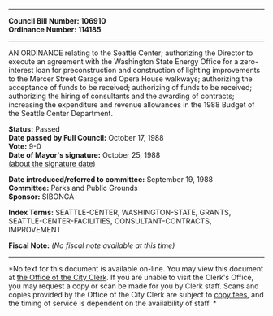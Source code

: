 * * * * *  
  
**Council Bill Number: [](#h0)[](#h2)106910**   
**Ordinance Number: 114185**  
  
* * * * *  
  
AN ORDINANCE relating to the Seattle Center; authorizing the Director to execute an agreement with the Washington State Energy Office for a zero-interest loan for preconstruction and construction of lighting improvements to the Mercer Street Garage and Opera House walkways; authorizing the acceptance of funds to be received; authorizing of funds to be received; authorizing the hiring of consultants and the awarding of contracts; increasing the expenditure and revenue allowances in the 1988 Budget of the Seattle Center Department.  
  
**Status:** Passed   
**Date passed by Full Council:** October 17, 1988   
**Vote:** 9-0   
**Date of Mayor's signature:** October 25, 1988   
[(about the signature date)](/~public/approvaldate.htm)   
  
  
**Date introduced/referred to committee:** September 19, 1988   
**Committee:** Parks and Public Grounds   
**Sponsor:** SIBONGA   
  
**Index Terms:** SEATTLE-CENTER, WASHINGTON-STATE, GRANTS, SEATTLE-CENTER-FACILITIES, CONSULTANT-CONTRACTS, IMPROVEMENT  
  
**Fiscal Note:** *(No fiscal note available at this time)*  
  
* * * * *  
  
*No text for this document is available on-line. You may view this document at [the Office of the City Clerk](http://www.seattle.gov/leg/clerk/contactUs.htm). If you are unable to visit the Clerk's Office, you may request a copy or scan be made for you by Clerk staff. Scans and copies provided by the Office of the City Clerk are subject to [copy fees](http://clerk.seattle.gov/~public/clerkfees.htm), and the timing of service is dependent on the availability of staff. *  
  
  
